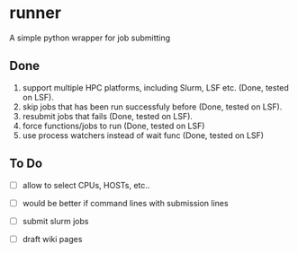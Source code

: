 # runner
A simple python wrapper for job submitting

## Done
1. support multiple HPC platforms, including Slurm, LSF etc. (Done, tested on LSF). 
2. skip jobs that has been run successfuly before (Done, tested on LSF).
3. resubmit jobs that fails (Done, tested on LSF).
4. force functions/jobs to run (Done, tested on LSF)
5. use process watchers instead of wait func (Done, tested on LSF)
## To Do
- [ ] allow to select CPUs, HOSTs, etc..
- [ ] would be better if command lines with submission lines 
- [ ] submit slurm jobs 
- [ ] draft wiki pages

